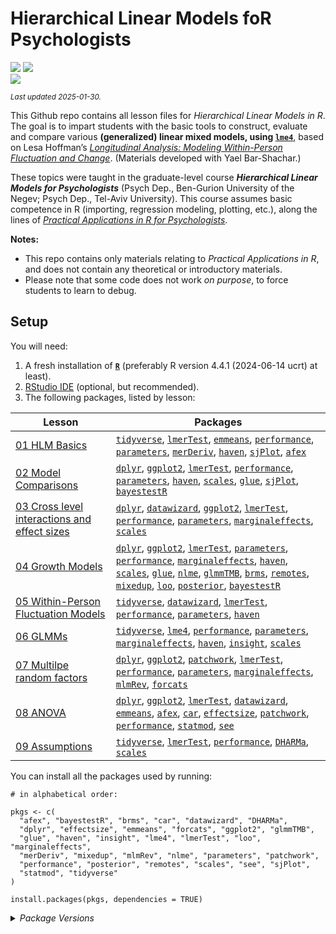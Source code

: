 

# Hierarchical Linear Models foR Psychologists

[![](https://img.shields.io/badge/Open%20Educational%20Resources-Compatable-brightgreen.png)](https://creativecommons.org/about/program-areas/education-oer/)
[![](https://img.shields.io/badge/CC-BY--NC%204.0-lightgray)](http://creativecommons.org/licenses/by-nc/4.0/)  
[![](https://img.shields.io/badge/Language-R-blue.png)](http://cran.r-project.org/)

<sub>*Last updated 2025-01-30.*</sub>

This Github repo contains all lesson files for *Hierarchical Linear
Models in R*. The goal is to impart students with the basic tools to
construct, evaluate and compare various **(generalized) linear mixed
models, using
[`lme4`](https://cran.r-project.org/web/packages/lme4/index.html/)**,
based on Lesa Hoffman’s [*Longitudinal Analysis: Modeling Within-Person
Fluctuation and Change*](https://www.pilesofvariance.com/index.html).
(Materials developed with Yael Bar-Shachar.)

These topics were taught in the graduate-level course ***Hierarchical
Linear Models for Psychologists*** (Psych Dep., Ben-Gurion University of
the Negev; Psych Dep., Tel-Aviv University). This course assumes basic
competence in R (importing, regression modeling, plotting, etc.), along
the lines of [*Practical Applications in R for
Psychologists*](https://github.com/mattansb/Practical-Applications-in-R-for-Psychologists).

**Notes:**

- This repo contains only materials relating to *Practical Applications
  in R*, and does not contain any theoretical or introductory
  materials.  
- Please note that some code does not work *on purpose*, to force
  students to learn to debug.

## Setup

You will need:

1.  A fresh installation of [**`R`**](https://cran.r-project.org/)
    (preferably R version 4.4.1 (2024-06-14 ucrt) at least).
2.  [RStudio IDE](https://www.rstudio.com/products/rstudio/download/)
    (optional, but recommended).
3.  The following packages, listed by lesson:

| Lesson | Packages |
|----|----|
| [01 HLM Basics](.\01%20HLM%20Basics) | [`tidyverse`](https://CRAN.R-project.org/package=tidyverse), [`lmerTest`](https://CRAN.R-project.org/package=lmerTest), [`emmeans`](https://CRAN.R-project.org/package=emmeans), [`performance`](https://CRAN.R-project.org/package=performance), [`parameters`](https://CRAN.R-project.org/package=parameters), [`merDeriv`](https://CRAN.R-project.org/package=merDeriv), [`haven`](https://CRAN.R-project.org/package=haven), [`sjPlot`](https://CRAN.R-project.org/package=sjPlot), [`afex`](https://CRAN.R-project.org/package=afex) |
| [02 Model Comparisons](.\02%20Model%20Comparisons) | [`dplyr`](https://CRAN.R-project.org/package=dplyr), [`ggplot2`](https://CRAN.R-project.org/package=ggplot2), [`lmerTest`](https://CRAN.R-project.org/package=lmerTest), [`performance`](https://CRAN.R-project.org/package=performance), [`parameters`](https://CRAN.R-project.org/package=parameters), [`haven`](https://CRAN.R-project.org/package=haven), [`scales`](https://CRAN.R-project.org/package=scales), [`glue`](https://CRAN.R-project.org/package=glue), [`sjPlot`](https://CRAN.R-project.org/package=sjPlot), [`bayestestR`](https://CRAN.R-project.org/package=bayestestR) |
| [03 Cross level interactions and effect sizes](.\03%20Cross%20level%20interactions%20and%20effect%20sizes) | [`dplyr`](https://CRAN.R-project.org/package=dplyr), [`datawizard`](https://CRAN.R-project.org/package=datawizard), [`ggplot2`](https://CRAN.R-project.org/package=ggplot2), [`lmerTest`](https://CRAN.R-project.org/package=lmerTest), [`performance`](https://CRAN.R-project.org/package=performance), [`parameters`](https://CRAN.R-project.org/package=parameters), [`marginaleffects`](https://CRAN.R-project.org/package=marginaleffects), [`scales`](https://CRAN.R-project.org/package=scales) |
| [04 Growth Models](.\04%20Growth%20Models) | [`dplyr`](https://CRAN.R-project.org/package=dplyr), [`ggplot2`](https://CRAN.R-project.org/package=ggplot2), [`lmerTest`](https://CRAN.R-project.org/package=lmerTest), [`parameters`](https://CRAN.R-project.org/package=parameters), [`performance`](https://CRAN.R-project.org/package=performance), [`marginaleffects`](https://CRAN.R-project.org/package=marginaleffects), [`haven`](https://CRAN.R-project.org/package=haven), [`scales`](https://CRAN.R-project.org/package=scales), [`glue`](https://CRAN.R-project.org/package=glue), [`nlme`](https://CRAN.R-project.org/package=nlme), [`glmmTMB`](https://CRAN.R-project.org/package=glmmTMB), [`brms`](https://CRAN.R-project.org/package=brms), [`remotes`](https://CRAN.R-project.org/package=remotes), [`mixedup`](https://CRAN.R-project.org/package=mixedup), [`loo`](https://CRAN.R-project.org/package=loo), [`posterior`](https://CRAN.R-project.org/package=posterior), [`bayestestR`](https://CRAN.R-project.org/package=bayestestR) |
| [05 Within-Person Fluctuation Models](.\05%20Within-Person%20Fluctuation%20Models) | [`tidyverse`](https://CRAN.R-project.org/package=tidyverse), [`datawizard`](https://CRAN.R-project.org/package=datawizard), [`lmerTest`](https://CRAN.R-project.org/package=lmerTest), [`performance`](https://CRAN.R-project.org/package=performance), [`parameters`](https://CRAN.R-project.org/package=parameters), [`haven`](https://CRAN.R-project.org/package=haven) |
| [06 GLMMs](.\06%20GLMMs) | [`tidyverse`](https://CRAN.R-project.org/package=tidyverse), [`lme4`](https://CRAN.R-project.org/package=lme4), [`performance`](https://CRAN.R-project.org/package=performance), [`parameters`](https://CRAN.R-project.org/package=parameters), [`marginaleffects`](https://CRAN.R-project.org/package=marginaleffects), [`haven`](https://CRAN.R-project.org/package=haven), [`insight`](https://CRAN.R-project.org/package=insight), [`scales`](https://CRAN.R-project.org/package=scales) |
| [07 Multilpe random factors](.\07%20Multilpe%20random%20factors) | [`dplyr`](https://CRAN.R-project.org/package=dplyr), [`ggplot2`](https://CRAN.R-project.org/package=ggplot2), [`patchwork`](https://CRAN.R-project.org/package=patchwork), [`lmerTest`](https://CRAN.R-project.org/package=lmerTest), [`performance`](https://CRAN.R-project.org/package=performance), [`parameters`](https://CRAN.R-project.org/package=parameters), [`marginaleffects`](https://CRAN.R-project.org/package=marginaleffects), [`mlmRev`](https://CRAN.R-project.org/package=mlmRev), [`forcats`](https://CRAN.R-project.org/package=forcats) |
| [08 ANOVA](.\08%20ANOVA) | [`dplyr`](https://CRAN.R-project.org/package=dplyr), [`ggplot2`](https://CRAN.R-project.org/package=ggplot2), [`lmerTest`](https://CRAN.R-project.org/package=lmerTest), [`datawizard`](https://CRAN.R-project.org/package=datawizard), [`emmeans`](https://CRAN.R-project.org/package=emmeans), [`afex`](https://CRAN.R-project.org/package=afex), [`car`](https://CRAN.R-project.org/package=car), [`effectsize`](https://CRAN.R-project.org/package=effectsize), [`patchwork`](https://CRAN.R-project.org/package=patchwork), [`performance`](https://CRAN.R-project.org/package=performance), [`statmod`](https://CRAN.R-project.org/package=statmod), [`see`](https://CRAN.R-project.org/package=see) |
| [09 Assumptions](.\09%20Assumptions) | [`tidyverse`](https://CRAN.R-project.org/package=tidyverse), [`lmerTest`](https://CRAN.R-project.org/package=lmerTest), [`performance`](https://CRAN.R-project.org/package=performance), [`DHARMa`](https://CRAN.R-project.org/package=DHARMa), [`scales`](https://CRAN.R-project.org/package=scales) |

You can install all the packages used by running:

    # in alphabetical order:

    pkgs <- c(
      "afex", "bayestestR", "brms", "car", "datawizard", "DHARMa",
      "dplyr", "effectsize", "emmeans", "forcats", "ggplot2", "glmmTMB",
      "glue", "haven", "insight", "lme4", "lmerTest", "loo", "marginaleffects",
      "merDeriv", "mixedup", "mlmRev", "nlme", "parameters", "patchwork",
      "performance", "posterior", "remotes", "scales", "see", "sjPlot",
      "statmod", "tidyverse"
    )

    install.packages(pkgs, dependencies = TRUE)

<details>
<summary>
<i>Package Versions</i>
</summary>

The package versions used here:

- `afex` 1.4-1 (*CRAN*)
- `bayestestR` 0.15.1 (*CRAN*)
- `brms` 2.22.0 (*CRAN*)
- `car` 3.1-3 (*CRAN*)
- `datawizard` 1.0.0 (*CRAN*)
- `DHARMa` 0.4.7 (*CRAN*)
- `dplyr` 1.1.4 (*CRAN*)
- `effectsize` 1.0.0 (*Dev*)
- `emmeans` 1.10.6 (*CRAN*)
- `forcats` 1.0.0 (*CRAN*)
- `ggplot2` 3.5.1 (*CRAN*)
- `glmmTMB` 1.1.10 (*CRAN*)
- `glue` 1.8.0 (*CRAN*)
- `haven` 2.5.4 (*CRAN*)
- `insight` 1.0.1 (*CRAN*)
- `lme4` 1.1-36 (*CRAN*)
- `lmerTest` 3.1-3 (*CRAN*)
- `loo` 2.8.0 (*CRAN*)
- `marginaleffects` 0.24.0.18 (*Github:
  vincentarelbundock/marginaleffects*)
- `merDeriv` 0.2-4 (*CRAN*)
- `mixedup` 0.4.0 (*Github: m-clark/mixedup*)
- `mlmRev` 1.0-8 (*CRAN*)
- `nlme` 3.1-164 (*CRAN*)
- `parameters` 0.24.1 (*CRAN*)
- `patchwork` 1.3.0 (*CRAN*)
- `performance` 0.13.0 (*CRAN*)
- `posterior` 1.6.0 (*CRAN*)
- `remotes` 2.5.0.9000 (*Github: r-lib/remotes*)
- `scales` 1.3.0 (*CRAN*)
- `see` 0.10.0 (*CRAN*)
- `sjPlot` 2.8.17 (*CRAN*)
- `statmod` 1.5.0 (*CRAN*)
- `tidyverse` 2.0.0 (*CRAN*)

</details>
